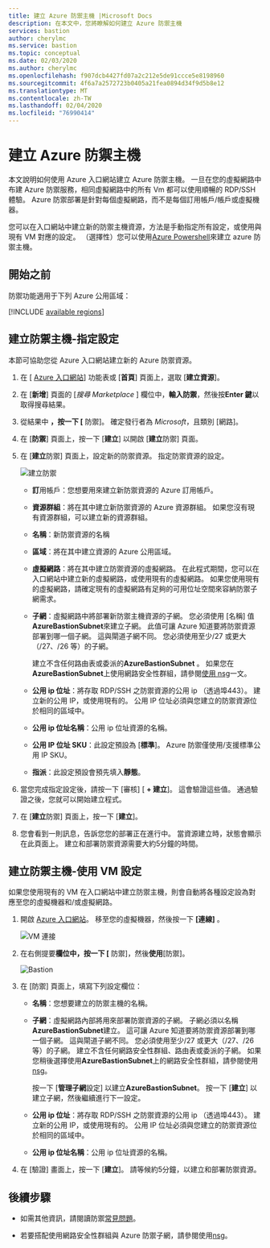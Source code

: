 ```yaml
---
title: 建立 Azure 防禦主機 |Microsoft Docs
description: 在本文中，您將瞭解如何建立 Azure 防禦主機
services: bastion
author: cherylmc
ms.service: bastion
ms.topic: conceptual
ms.date: 02/03/2020
ms.author: cherylmc
ms.openlocfilehash: f907dcb4427fd07a2c212e5de91ccce5e8198960
ms.sourcegitcommit: 4f6a7a2572723b0405a21fea0894d34f9d5b8e12
ms.translationtype: MT
ms.contentlocale: zh-TW
ms.lasthandoff: 02/04/2020
ms.locfileid: "76990414"
---
```

# <a name="create-an-azure-bastion-host"></a>建立 Azure 防禦主機

本文說明如何使用 Azure 入口網站建立 Azure 防禦主機。 一旦在您的虛擬網路中布建 Azure 防禦服務，相同虛擬網路中的所有 Vm 都可以使用順暢的 RDP/SSH 體驗。 Azure 防禦部署是針對每個虛擬網路，而不是每個訂用帳戶/帳戶或虛擬機器。

您可以在入口網站中建立新的防禦主機資源，方法是手動指定所有設定，或使用與現有 VM 對應的設定。 （選擇性）您可以使用[Azure Powershell](bastion-create-host-powershell.md)來建立 azure 防禦主機。

## <a name="before-you-begin"></a>開始之前

防禦功能適用于下列 Azure 公用區域：

[!INCLUDE [available regions](../../includes/bastion-regions-include.md)]

## <a name="createhost"></a>建立防禦主機-指定設定

本節可協助您從 Azure 入口網站建立新的 Azure 防禦資源。

1. 在 [ [Azure 入口網站](https://portal.azure.com)] 功能表或 [**首頁**] 頁面上，選取 [**建立資源**]。

1. 在 [**新增**] 頁面的 [*搜尋 Marketplace* ] 欄位中，**輸入防禦**，然後按**Enter 鍵**以取得搜尋結果。

1. 從結果中 **，按一下 [** 防禦]。 確定發行者為 *Microsoft*，且類別 [網路]。

1. 在 [**防禦**] 頁面上，按一下 [**建立**] 以開啟 [**建立**防禦] 頁面。

1. 在 [**建立**防禦] 頁面上，設定新的防禦資源。 指定防禦資源的設定。

    ![建立防禦](./media/bastion-create-host-portal/settings.png)

    * **訂**用帳戶：您想要用來建立新防禦資源的 Azure 訂用帳戶。
    * **資源群組**：將在其中建立新防禦資源的 Azure 資源群組。 如果您沒有現有資源群組，可以建立新的資源群組。
    * **名稱**：新防禦資源的名稱
    * **區域**：將在其中建立資源的 Azure 公用區域。
    * **虛擬網路**：將在其中建立防禦資源的虛擬網路。 在此程式期間，您可以在入口網站中建立新的虛擬網路，或使用現有的虛擬網路。 如果您使用現有的虛擬網路，請確定現有的虛擬網路有足夠的可用位址空間來容納防禦子網需求。
    * **子網**：虛擬網路中將部署新防禦主機資源的子網。 您必須使用 [名稱] 值**AzureBastionSubnet**來建立子網。 此值可讓 Azure 知道要將防禦資源部署到哪一個子網。 這與閘道子網不同。 您必須使用至少/27 或更大（/27、/26 等）的子網。
    
       建立不含任何路由表或委派的**AzureBastionSubnet** 。 如果您在**AzureBastionSubnet**上使用網路安全性群組，請參閱[使用 nsg](bastion-nsg.md)一文。
    * **公用 ip 位址**：將存取 RDP/SSH 之防禦資源的公用 ip （透過埠443）。 建立新的公用 IP，或使用現有的。 公用 IP 位址必須與您建立的防禦資源位於相同的區域中。
    * **公用 ip 位址名稱**：公用 ip 位址資源的名稱。
    * **公用 IP 位址 SKU**：此設定預設為 [**標準**]。 Azure 防禦僅使用/支援標準公用 IP SKU。
    * **指派**：此設定預設會預先填入**靜態**。

1. 當您完成指定設定後，請按一下 [審核] [ **+ 建立**]。 這會驗證這些值。 通過驗證之後，您就可以開始建立程式。
1. 在 [**建立**防禦] 頁面上，按一下 [**建立**]。
1. 您會看到一則訊息，告訴您您的部署正在進行中。 當資源建立時，狀態會顯示在此頁面上。 建立和部署防禦資源需要大約5分鐘的時間。

## <a name="createvmset"></a>建立防禦主機-使用 VM 設定

如果您使用現有的 VM 在入口網站中建立防禦主機，則會自動將各種設定設為對應至您的虛擬機器和/或虛擬網路。

1. 開啟 [Azure 入口網站](https://portal.azure.com)。 移至您的虛擬機器，然後按一下 **[連線]** 。

   ![VM 連接](./media/bastion-create-host-portal/vmsettings.png)
1. 在右側提要**欄位中，按一下 [** 防禦]，然後**使用**[防禦]。

   ![Bastion](./media/bastion-create-host-portal/vmbastion.png)
1. 在 [防禦] 頁面上，填寫下列設定欄位：

   * **名稱**：您想要建立的防禦主機的名稱。
   * **子網**：虛擬網路內部將用來部署防禦資源的子網。 子網必須以名稱**AzureBastionSubnet**建立。 這可讓 Azure 知道要將防禦資源部署到哪一個子網。 這與閘道子網不同。 您必須使用至少/27 或更大（/27、/26 等）的子網。 建立不含任何網路安全性群組、路由表或委派的子網。 如果您稍後選擇使用**AzureBastionSubnet**上的網路安全性群組，請參閱使用[nsg](bastion-nsg.md)。
   
     按一下 [**管理子網**設定] 以建立**AzureBastionSubnet**。  按一下 [**建立**] 以建立子網，然後繼續進行下一設定。
   * **公用 ip 位址**：將存取 RDP/SSH 之防禦資源的公用 ip （透過埠443）。 建立新的公用 IP，或使用現有的。 公用 IP 位址必須與您建立的防禦資源位於相同的區域中。
   * **公用 ip 位址名稱**：公用 ip 位址資源的名稱。
1. 在 [驗證] 畫面上，按一下 [**建立**]。 請等候約5分鐘，以建立和部署防禦資源。

## <a name="next-steps"></a>後續步驟

* 如需其他資訊，請閱讀防禦[常見問題](bastion-faq.md)。

* 若要搭配使用網路安全性群組與 Azure 防禦子網，請參閱使用[nsg](bastion-nsg.md)。